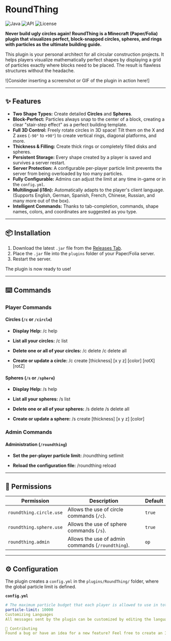 # RoundThing

![Java](https://img.shields.io/badge/Java-17-blue)
![API](https://img.shields.io/badge/API-Paper%20/%20Folia%201.20%2B-orange)
![License](https://img.shields.io/badge/License-MIT-green)

**Never build ugly circles again! RoundThing is a Minecraft (Paper/Folia) plugin that visualizes perfect, block-snapped circles, spheres, and rings with particles as the ultimate building guide.**

This plugin is your personal architect for all circular construction projects. It helps players visualize mathematically perfect shapes by displaying a grid of particles exactly where blocks need to be placed. The result is flawless structures without the headache.

![Consider inserting a screenshot or GIF of the plugin in action here!]

---

## ✨ Features

- **Two Shape Types:** Create detailed **Circles** and **Spheres**.
- **Block-Perfect:** Particles always snap to the center of a block, creating a clear "stair-step effect" as a perfect building template.
- **Full 3D Control:** Freely rotate circles in 3D space! Tilt them on the X and Z axes (`-90°` to `+90°`) to create vertical rings, diagonal platforms, and more.
- **Thickness & Filling:** Create thick rings or completely filled disks and spheres.
- **Persistent Storage:** Every shape created by a player is saved and survives a server restart.
- **Server Protection:** A configurable per-player particle limit prevents the server from being overloaded by too many particles.
- **Fully Configurable:** Admins can adjust the limit at any time in-game or in the `config.yml`.
- **Multilingual (i18n):** Automatically adapts to the player's client language. (Supports English, German, Spanish, French, Chinese, Russian, and many more out of the box).
- **Intelligent Commands:** Thanks to tab-completion, commands, shape names, colors, and coordinates are suggested as you type.

---

## 📦 Installation

1.  Download the latest `.jar` file from the [Releases Tab](https://github.com/YOUR_USERNAME/YOUR_REPO/releases).
2.  Place the `.jar` file into the `plugins` folder of your Paper/Folia server.
3.  Restart the server.

The plugin is now ready to use!

---

## ⌨️ Commands

### Player Commands

#### Circles (`/c` or `/circle`)

- **Display Help:**
  /c help

- **List all your circles:**
  /c list

- **Delete one or all of your circles:**
  /c delete <name>
  /c delete all

- **Create or update a circle:**
  /c create <name> <diameter> [thickness] [x y z] [color] [rotX] [rotZ]


#### Spheres (`/s` or `/sphere`)
- **Display Help:**
  /s help

- **List all your spheres:**
  /s list

- **Delete one or all of your spheres:**
  /s delete <name>
  /s delete all

- **Create or update a sphere:**
  /s create <name> <diameter> [thickness] [x y z] [color]


### Admin Commands

#### Administration (`/roundthing`)
- **Set the per-player particle limit:**
  /roundthing setlimit <amount>

- **Reload the configuration file:**
  /roundthing reload


---

## 🔐 Permissions

| Permission              | Description                                      | Default  |
|-------------------------|--------------------------------------------------|----------|
| `roundthing.circle.use` | Allows the use of circle commands (`/c`).        | `true`   |
| `roundthing.sphere.use` | Allows the use of sphere commands (`/s`).        | `true`   |
| `roundthing.admin`      | Allows the use of admin commands (`/roundthing`). | `op`     |

---

## ⚙️ Configuration

The plugin creates a `config.yml` in the `plugins/RoundThing/` folder, where the global particle limit is defined.

**`config.yml`**
```yaml
# The maximum particle budget that each player is allowed to use in total.
particle-limit: 10000
Customizing Languages
All messages sent by the plugin can be customized by editing the language files in the plugins/RoundThing/lang/ folder.

🤝 Contributing
Found a bug or have an idea for a new feature? Feel free to create an Issue or a Pull Request!